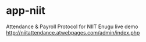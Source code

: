 # app-niit
 Attendance & Payroll Protocol for NIIT Enugu
live demo http://niitattendance.atwebpages.com/admin/index.php
